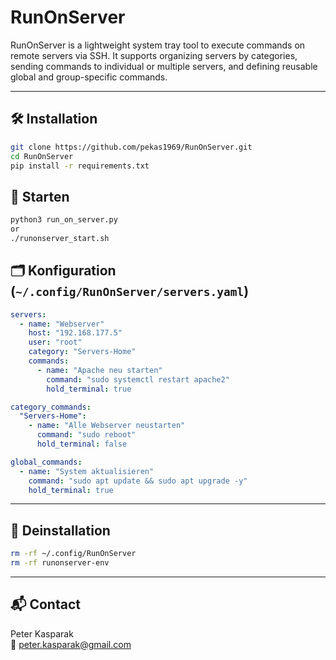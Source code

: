 # RunOnServer

RunOnServer is a lightweight system tray tool to execute commands on remote servers via SSH. It supports organizing servers by categories, sending commands to individual or multiple servers, and defining reusable global and group-specific commands.

---

## 🛠 Installation

```bash
git clone https://github.com/pekas1969/RunOnServer.git
cd RunOnServer
pip install -r requirements.txt
```

## 🚀 Starten

```bash
python3 run_on_server.py
or
./runonserver_start.sh
```

## 🗂 Konfiguration (`~/.config/RunOnServer/servers.yaml`)

```yaml
servers:
  - name: "Webserver"
    host: "192.168.177.5"
    user: "root"
    category: "Servers-Home"
    commands:
      - name: "Apache neu starten"
        command: "sudo systemctl restart apache2"
        hold_terminal: true

category_commands:
  "Servers-Home":
    - name: "Alle Webserver neustarten"
      command: "sudo reboot"
      hold_terminal: false

global_commands:
  - name: "System aktualisieren"
    command: "sudo apt update && sudo apt upgrade -y"
    hold_terminal: true
```

---

## 🧽 Deinstallation

```bash
rm -rf ~/.config/RunOnServer
rm -rf runonserver-env
```

---

## 📬 Contact

Peter Kasparak  
📧 peter.kasparak@gmail.com
